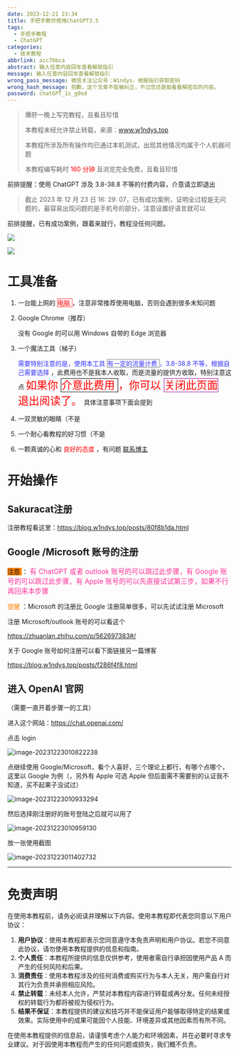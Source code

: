```yaml
---
date: 2023-12-21 23:34
title: 手把手教你使用ChatGPT3.5
tags:
  - 手把手教程
  - ChatGPT
categories:
  - 技术教程
abbrlink: acc7bbca
abstract: 输入任意内容回车查看解锁指引
message: 输入任意内容回车查看解锁指引
wrong_pass_message: 微信关注公众号：W1ndys，根据指引获取密码
wrong_hash_message: 抱歉，这个文章不能被纠正，不过您还是能看看解密后的内容。
password: chatGPT_1s_g0od
---
```


> 爆肝一晚上写完教程，且看且珍惜
>
> 本教程未经允许禁止转载，来源：www.w1ndys.top
>
> 本教程所涉及所有操作均已通过本机测试，出现其他情况均属于个人机器问题
>
> 本教程编写耗时 <font color='red'> 160 分钟 </font> 且浏览完全免费，且看且珍惜

前排提醒：使用 ChatGPT 涉及 3.8-38.8 不等的付费内容，介意请立即退出

> 截止 2023 年 12 月 23 日 16: 29: 07，已有成功案例，证明全过程是无问题的，最容易出现问题的是手机号的部分，注意设置好语言就可以

前排提醒，已有成功案例，跟着来就行，教程没任何问题。

![](../img/ChatGPT/PixPin_2023-12-24_15-58-46.png)

![](../img/ChatGPT/PixPin_2023-12-24_15-59-24.png)

# 工具准备

1. 一台能上网的 <span style="color:#FF0000; border:1px solid #FF3333;"> 电脑 </span>，注意非常推荐使用电脑，否则会遇到很多未知问题

2. Google Chrome（推荐）

   没有 Google 的可以用 Windows 自带的 Edge 浏览器

3. 一个魔法工具（梯子）

   <font color="#3333FF"> 需要特别注意的是，使用本工具 <span style="border:1px solid #808080;"> 有一定的流量计费 </span>，3.8-38.8 不等，根据自己需要选择 </font>，此费用也不是我本人收取，而是流量的提供方收取，特别注意这点 <font color="#FF0000" size=5> 如果你 <span style="border:1px solid #000000;"> 介意此费用 </span>，你可以 <span style="border:1px solid #990099;"> 关闭此页面 </span> 退出阅读了。</font> 具体注意事项下面会提到

4. 一双灵敏的眼睛（不是

5. 一个耐心看教程的好习惯（不是

6. 一颗真诚的心和 <font color='red'> 良好的态度 </font>，有问题 [联系博主](https://qm.qq.com/q/9n506oZ8Ri&personal_qrcode_source=4)


# 开始操作

## Sakuracat注册

注册教程看这里：https://blog.w1ndys.top/posts/80f8b1da.html

## Google /Microsoft 账号的注册

<span style="background:#FF8000;"> 注意 </span>：<span style="font-size:1.1em; color:#FF3399;"> 有 ChatGPT 或者 outlook 账号的可以跳过此步骤，有 Google 账号的可以跳过此步骤，有 Apple 账号的可以先直接试试第三步，如果不行再回来本步骤 </span>

<span style="color:#FF8000;"> 提醒 </span>：Microsoft 的注册比 Google 注册简单很多，可以先试试注册 Microsoft

注册 Microsoft/outlook 账号的可以看这个

https://zhuanlan.zhihu.com/p/562697383#/

关于 Google 账号如何注册可以看下面链接另一篇博客

https://blog.w1ndys.top/posts/f286f4f8.html

## 进入 OpenAI 官网

（需要一直开着步骤一的工具）

进入这个网站：https://chat.openai.com/

点击 login

![image-20231223010822238](../img/ChatGPT/image-1.png)

点继续使用 Google/Microsoft，看个人喜好，三个理论上都行，有哪个点哪个，这里以 Google 为例（，另外有 Apple 可选 Apple 但后面需不需要别的认证我不知道，买不起果子没试过）

![image-20231223010933294](../img/ChatGPT/image-20231223010933294.png)

然后选择刚注册好的账号登陆之后就可以用了

![image-20231223010959130](../img/ChatGPT/image-20231223010959130.png)

放一张使用截图

![image-20231223011402732](../img/ChatGPT/image-20231223011402732.png)



---

# 免责声明

在使用本教程前，请务必阅读并理解以下内容。使用本教程即代表您同意以下用户协议：

1. **用户协议**：使用本教程即表示您同意遵守本免责声明和用户协议。若您不同意此协议，请勿使用本教程提供的信息和指南。
2. **个人责任**：本教程所提供的信息仅供参考，使用者需自行承担因使用产品 A 而产生的任何风险和后果。
3. **消费责任**：使用本教程涉及的任何消费或购买行为与本人无关，用户需自行对其行为负责并承担相应风险。
4. **禁止转载**：未经本人允许，严禁对本教程内容进行转载或再分发。任何未经授权的转载行为都将被视为侵权行为。
5. **结果不保证**：本教程提供的建议和技巧并不能保证用户能够取得特定的结果或效果。实际使用中的成果可能因个人技能、环境差异或其他因素而有所不同。

在使用本教程提供的信息前，请谨慎考虑个人能力和环境因素，并在必要时寻求专业建议。对于因使用本教程而产生的任何问题或损失，我们概不负责。
